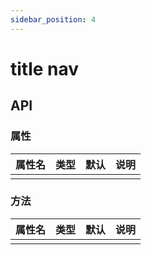 ```yaml
---
sidebar_position: 4
---
```


# title nav

## API

### 属性

| 属性名 | 类型| 默认 | 说明|
| ------  | ---- | --- | --- |
| | | | | |

### 方法

| 属性名 | 类型| 默认 | 说明|
| ------  | ---- | --- | --- |
| | | | | |
